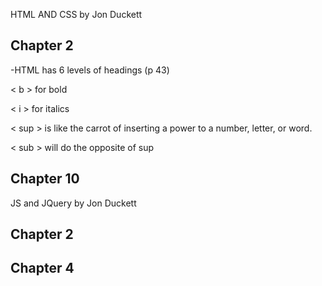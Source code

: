 HTML AND CSS by Jon Duckett

## Chapter 2

-HTML has 6 levels of headings (p 43)

< b > for bold

< i > for italics

< sup > is like the carrot of inserting a power to a number, letter, or word.

< sub > will do the opposite of sup



## Chapter 10

JS and JQuery by Jon Duckett

## Chapter 2

## Chapter 4


